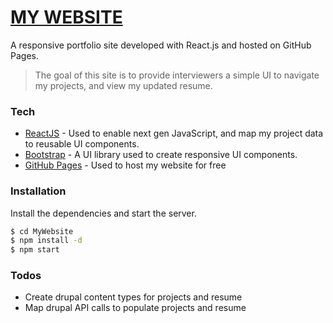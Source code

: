 # [MY WEBSITE](https://cartermaclennan.github.io/MyWebsite/#/)
A responsive portfolio site developed with React.js and hosted on GitHub Pages.

> The goal of this site is to provide interviewers
> a simple UI to navigate my projects, and view 
> my updated resume. 

### Tech
* [ReactJS](https://reactjs.org/) - Used to enable next gen JavaScript, and map my project data to reusable UI components.
* [Bootstrap](https://getbootstrap.com/) - A UI library used to create responsive UI components.
* [GitHub Pages](https://pages.github.com/) - Used to host my website for free

### Installation
Install the dependencies and start the server.
```sh
$ cd MyWebsite
$ npm install -d
$ npm start
```

### Todos
* Create drupal content types for projects and resume
* Map drupal API calls to populate projects and resume

